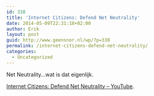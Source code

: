 ```yaml
---
id: 338
title: 'Internet Citizens: Defend Net Neutrality'
date: 2014-05-09T22:31:18+02:00
author: Erik
layout: post
guid: http://www.geensnor.nl/wp/?p=338
permalink: /internet-citizens-defend-net-neutrality/
categories:
  - Uncategorized
---
```

Net Neutrality&#8230;wat is dat eigenlijk.

[Internet Citizens: Defend Net Neutrality &#8211; YouTube](https://www.youtube.com/watch?v=wtt2aSV8wdw).